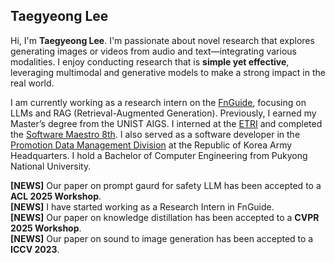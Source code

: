 ## Taegyeong Lee

Hi, I'm **Taegyeong Lee**. I'm passionate about novel research that explores generating images or videos from audio and text—integrating various modalities. I enjoy conducting research that is **simple yet effective**, leveraging multimodal and generative models to make a strong impact in the real world.

I am currently working as a research intern on the [FnGuide](https://www.fnguide.com), focusing on LLMs and RAG (Retrieval-Augmented Generation). Previously, I earned my Master’s degree from the UNIST AIGS. I interned at the [ETRI](https://www.etri.re.kr/intro.html) and completed the [Software Maestro 8th](https://www.swmaestro.org/sw/main/main.do). I also served as a software developer in the [Promotion Data Management Division](https://www.army.mil.kr/sites/army/index.do) at the Republic of Korea Army Headquarters. I hold a Bachelor of Computer Engineering from Pukyong National University.

**[NEWS]** Our paper on prompt gaurd for safety LLM has been accepted to a **ACL 2025 Workshop**.  
**[NEWS]** I have started working as a Research Intern in FnGuide.  
**[NEWS]** Our paper on knowledge distillation has been accepted to a **CVPR 2025 Workshop**.  
**[NEWS]** Our paper on sound to image generation has been accepted to a **ICCV 2023**.  
